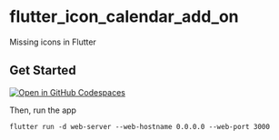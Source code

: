 # flutter_icon_calendar_add_on

Missing icons in Flutter

## Get Started

[![Open in GitHub Codespaces](https://github.com/codespaces/badge.svg)](https://codespaces.new/iqfareez/flutter_icon_calendar_add_on)

Then, run the app

```
flutter run -d web-server --web-hostname 0.0.0.0 --web-port 3000
```
